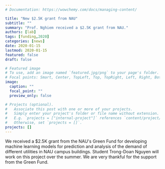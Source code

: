 ```yaml
---
# Documentation: https://wowchemy.com/docs/managing-content/

title: "New $2.5K grant from NAU"
subtitle: ""
summary: "Prof. Nghiem received a $2.5K grant from NAU."
authors: [lab]
tags: [funding,2020]
categories: [news]
date: 2020-01-15
lastmod: 2020-01-15
featured: false
draft: false

# Featured image
# To use, add an image named `featured.jpg/png` to your page's folder.
# Focal points: Smart, Center, TopLeft, Top, TopRight, Left, Right, BottomLeft, Bottom, BottomRight.
image:
  caption: ""
  focal_point: ""
  preview_only: false

# Projects (optional).
#   Associate this post with one or more of your projects.
#   Simply enter your project's folder or file name without extension.
#   E.g. `projects = ["internal-project"]` references `content/project/deep-learning/index.md`.
#   Otherwise, set `projects = []`.
projects: []
---
```


We received a $2.5K grant <!-- $2,419.20 --> 
from the NAU's Green Fund for developing machine learning models for prediction and analysis of the demand of different utilities in NAU campus buildings.  Student Trong-Doan Nguyen will work on this project over the summer.  We are very thankful for the support from the Green Fund.
